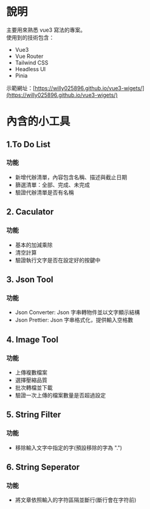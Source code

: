 # 說明

主要用來熟悉 vue3 寫法的專案。  
使用到的技術包含：

- Vue3
- Vue Router
- Tailwind CSS
- Headless UI
- Pinia

示範網址：[https://willy025896.github.io/vue3-wigets/](https://willy025896.github.io/vue3-wigets/)

# 內含的小工具

## 1.To Do List

### 功能

- 新增代辦清單，內容包含名稱、描述與截止日期
- 篩選清單：全部、完成、未完成
- 驗證代辦清單是否有名稱

## 2. Caculator

### 功能

- 基本的加減乘除
- 清空計算
- 驗證執行文字是否在設定好的按鍵中

## 3. Json Tool

### 功能

- Json Converter: Json 字串轉物件並以文字顯示結構
- Json Prettier: Json 字串格式化，提供輸入空格數

## 4. Image Tool

### 功能

- 上傳複數檔案
- 選擇壓縮品質
- 批次轉檔並下載
- 驗證一次上傳的檔案數量是否超過設定

## 5. String Filter

### 功能

- 移除輸入文字中指定的字(預設移除的字為 ".")

## 6. String Seperator

### 功能

- 將文章依照輸入的字符區隔並斷行(斷行會在字符前)
